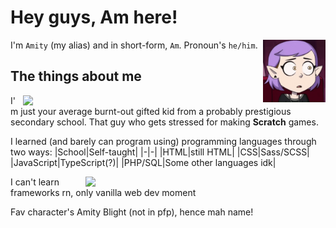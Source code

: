 # Hey guys, Am here! 

<img align="right" width="100" height="100" src="assets/amityblush.gif" alt="GitHub please fix gifs not aligning">

I'm ``Amity`` (my alias) and in short-form, ``Am``. Pronoun's ``he/him``.

## The things about me
<img src="https://github-readme-stats.vercel.app/api/top-langs/?username=theamityd&layout=compact&langs_count=10&show_icons=true&theme=synthwave&border_color=e4e2e2&border-radius_8px" width="384px" align="right">

I'm just your average burnt-out gifted kid from a probably prestigious secondary school.
That guy who gets stressed for making **Scratch** games.

I learned (and barely can program using) programming languages through two ways:
|School|Self-taught|
|-|-|
|HTML|still HTML|
|CSS|Sass/SCSS|
|JavaScript|TypeScript(?)|
|PHP/SQL|Some other languages idk|

<img src="http://github-readme-streak-stats.herokuapp.com?user=TheAmityD&theme=radical&date_format=j%20M%5B%20Y%5D" width="384px" align="right"> 
I can't learn frameworks rn, only vanilla web dev moment

Fav character's Amity Blight (not in pfp), hence mah name!
